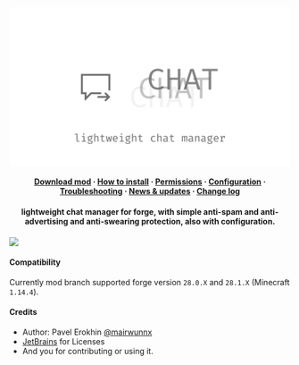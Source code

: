 <img align="center" src="assets/chat_social.png"/>

<h4 align="center"><a href="https://github.com/ProjectEssentials/ProjectEssentials-Chat/releases/download/v1.14.4-0.3.0/Project.Essentials.Chat-1.14.4-0.3.0.jar">Download mod</a> · <a href="https://mairwunnx.gitbook.io/project-essentials/project-essentials-chat#how-to-install">How to install</a> · <a href="https://mairwunnx.gitbook.io/project-essentials/project-essentials-chat#permissions">Permissions</a> · <a href="https://mairwunnx.gitbook.io/project-essentials/project-essentials-chat#configuration">Configuration</a> · <a href="https://github.com/ProjectEssentials/ProjectEssentials-Chat/issues/new/choose">Troubleshooting</a> · <a href="https://t.me/minecraftforge">News & updates</a> · <a href="changelog.md">Change log</a></h4>

<h4 align="center">lightweight chat manager for forge, with simple anti-spam and anti-advertising and anti-swearing protection, also with configuration.</h4>

<img align="center" src="assets/chat_demo.gif"/>

#### Compatibility

Currently mod branch supported forge version `28.0.X` and `28.1.X` (Minecraft `1.14.4`).

#### Credits

- Author: Pavel Erokhin [@mairwunnx](https://github.com/mairwunnx)
- [JetBrains](https://www.jetbrains.com/) for Licenses
- And you for contributing or using it.

